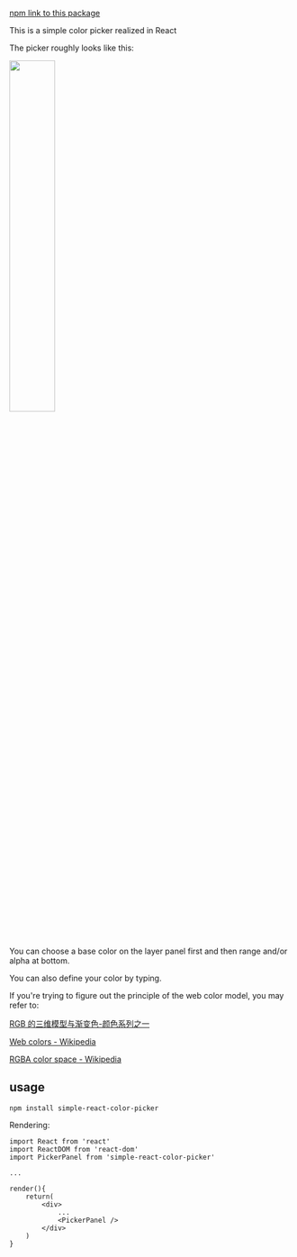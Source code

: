 [npm link to this package](https://www.npmjs.com/package/simple-react-color-picker)

This is a simple color picker realized in React

The picker roughly looks like this:

<img src="https://i.imgur.com/f7sR9zj.png" width="40%" align="middle">

You can choose a base color on the layer panel first and then range and/or alpha at bottom.

You can also define your color by typing.

If you're trying to figure out the principle of the web color model, you may refer to:

[RGB 的三维模型与渐变色-颜色系列之一](http://www.cnblogs.com/Free-Thinker/p/5569792.html)

[Web colors - Wikipedia](https://en.wikipedia.org/wiki/Web_colors)

[RGBA color space - Wikipedia](https://en.wikipedia.org/wiki/RGBA_color_space)

## usage

`npm install simple-react-color-picker`

Rendering:

```
import React from 'react'
import ReactDOM from 'react-dom'
import PickerPanel from 'simple-react-color-picker'

...

render(){
	return(
		<div>
			...
 			<PickerPanel />
 		</div>
	)
}

```
